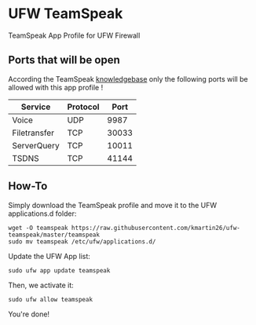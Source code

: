 # UFW TeamSpeak

TeamSpeak App Profile for UFW Firewall

## Ports that will be open

According the TeamSpeak [knowledgebase](https://support.teamspeakusa.com/index.php?/Knowledgebase/Article/View/44/16/which-ports-does-the-teamspeak-3-server-use) only the following ports will be allowed with this app profile !

| Service        | Protocol | Port  |
| -------------- | -------- | ----- |
| Voice          | UDP      | 9987  |
| Filetransfer   | TCP      | 30033 |
| ServerQuery    | TCP      | 10011 |
| TSDNS          | TCP      | 41144 |

## How-To

Simply download the TeamSpeak profile and move it to the UFW applications.d folder:

    wget -O teamspeak https://raw.githubusercontent.com/kmartin26/ufw-teamspeak/master/teamspeak
    sudo mv teamspeak /etc/ufw/applications.d/

Update the UFW App list:

    sudo ufw app update teamspeak

Then, we activate it:

    sudo ufw allow teamspeak

You're done!